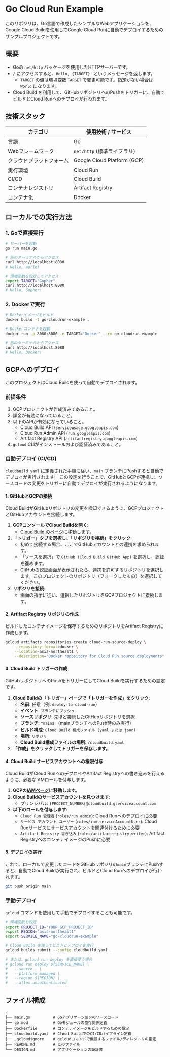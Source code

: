 # Go Cloud Run Example

このリポジリは、Go言語で作成したシンプルなWebアプリケーションを、Google Cloud Buildを使用してGoogle Cloud Runに自動でデプロイするためのサンプルプロジェクトです。

## 概要

- Goの `net/http` パッケージを使用したHTTPサーバーです。
- `/` にアクセスすると、`Hello, {TARGET}!` というメッセージを返します。
  - `TARGET` の値は環境変数 `TARGET` で変更可能です。指定がない場合は `World` になります。
- Cloud Build を利用して、GitHubリポジトリへのPushをトリガーに、自動でビルドとCloud Runへのデプロイが行われます。

## 技術スタック

| カテゴリ          | 使用技術 / サービス                  |
| ----------------- | ------------------------------------ |
| 言語              | Go                                   |
| Webフレームワーク | `net/http` (標準ライブラリ)          |
| クラウドプラットフォーム | Google Cloud Platform (GCP)          |
| 実行環境          | Cloud Run                            |
| CI/CD             | Cloud Build                          |
| コンテナレジストリ   | Artifact Registry                    |
| コンテナ化        | Docker                               |

## ローカルでの実行方法

### 1. Goで直接実行

```bash
# サーバーを起動
go run main.go

# 別のターミナルからアクセス
curl http://localhost:8080
# Hello, World!

# 環境変数を設定してアクセス
export TARGET="Gopher"
curl http://localhost:8080
# Hello, Gopher!
```

### 2. Dockerで実行

```bash
# Dockerイメージをビルド
docker build -t go-cloudrun-example .

# Dockerコンテナを起動
docker run -p 8080:8080 -e TARGET="Docker" --rm go-cloudrun-example

# 別のターミナルからアクセス
curl http://localhost:8080
# Hello, Docker!
```

## GCPへのデプロイ

このプロジェクトはCloud Buildを使って自動でデプロイされます。

### 前提条件

1.  GCPプロジェクトが作成済みであること。
2.  課金が有効になっていること。
3.  以下のAPIが有効になっていること。
    - Cloud Build API (`serviceusage.googleapis.com`)
    - Cloud Run Admin API (`run.googleapis.com`)
    - Artifact Registry API (`artifactregistry.googleapis.com`)
4.  `gcloud` CLIがインストールおよび認証済みであること。

### 自動デプロイ (CI/CD)

`cloudbuild.yaml` に定義された手順に従い、`main` ブランチにPushすると自動でデプロイが実行されます。
この設定を行うことで、GitHubとGCPが連携し、ソースコードの変更をトリガーに自動でデプロイが実行されるようになります。

#### 1. GitHubとGCPの接続

Cloud BuildがGitHubリポジトリの変更を検知できるように、GCPプロジェクトとGitHubアカウントを接続します。

1.  **GCPコンソールでCloud Buildを開く**:
    - [Cloud Build のページ](https://console.cloud.google.com/cloud-build)に移動します。
2.  **「トリガー」タブを選択し、「リポジリを接続」をクリック**:
    - 初めて接続する場合、ここでGitHubアカウントとの連携を求められます。
    - 「ソースを選択」で `GitHub (Cloud Build GitHub App)` を選択し、認証を進めます。
    - GitHubの認証画面が表示されたら、連携を許可するリポジトリを選択します。このプロジェクトのリポジトリ（フォークしたもの）を選択してください。
3.  **リポジリを接続**:
    - 画面の指示に従い、選択したリポジトリをGCPプロジェクトに接続します。

#### 2. Artifact Registry リポジリの作成

ビルドしたコンテナイメージを保存するためのリポジトリをArtifact Registryに作成します。

```bash
gcloud artifacts repositories create cloud-run-source-deploy \
    --repository-format=docker \
    --location=asia-northeast1 \
    --description="Docker repository for Cloud Run source deployments"
```

#### 3. Cloud Build トリガーの作成

GitHubリポジトリへのPushをトリガーにしてCloud Buildを実行するための設定です。

1.  **Cloud Buildの「トリガー」ページで「トリガーを作成」をクリック**:
    - **名前**: 任意（例: `deploy-to-cloud-run`）
    - **イベント**: `ブランチにプッシュ`
    - **ソースリポジリ**: 先ほど接続したGitHubリポジトリを選択
    - **ブランチ**: `^main$` （mainブランチへのPush時のみ実行）
    - **ビルド構成**: `Cloud Build 構成ファイル (yaml または json)`
    - **場所**: `リポジリ`
    - **Cloud Build構成ファイルの場所**: `/cloudbuild.yaml`
2.  **「作成」をクリックしてトリガーを保存します。**

#### 4. Cloud Build サービスアカウントへの権限付与

Cloud BuildがCloud RunへのデプロイやArtifact Registryへの書き込みを行えるように、必要なIAMロールを付与します。

1.  **GCPの[IAMページ](https://console.cloud.google.com/iam-admin/iam)に移動します。**
2.  **Cloud Buildのサービスアカウントを見つけます**:
    - プリンシパル: `[PROJECT_NUMBER]@cloudbuild.gserviceaccount.com`
3.  **以下のロールを付与します**:
    - `Cloud Run 管理者` (`roles/run.admin`): Cloud Runへのデプロイに必要
    - `サービス アカウント ユーザー` (`roles/iam.serviceAccountUser`): Cloud Runサービスにサービスアカウントを関連付けるために必要
    - `Artifact Registry 書き込み` (`roles/artifactregistry.writer`): Artifact RegistryへのコンテナイメージのPushに必要

#### 5. デプロイの実行

これで、ローカルで変更したコードをGitHubリポジリの`main`ブランチにPushすると、自動でCloud Buildが実行され、ビルドとCloud Runへのデプロイが行われます。

```bash
git push origin main
```

### 手動デプロイ

`gcloud` コマンドを使用して手動でデプロイすることも可能です。

```bash
# 環境変数を設定
export PROJECT_ID="YOUR_GCP_PROJECT_ID"
export REGION="asia-northeast1"
export SERVICE_NAME="go-cloudrun-example"

# Cloud Build を使ってビルドとデプロイを実行
gcloud builds submit --config cloudbuild.yaml .

# または、gcloud run deploy を直接使う場合
# gcloud run deploy ${SERVICE_NAME} \
#   --source . \
#   --platform managed \
#   --region ${REGION} \
#   --allow-unauthenticated
```

## ファイル構成

```
.
├── main.go          # Goアプリケーションのソースコード
├── go.mod           # Goモジュールの依存関係定義
├── Dockerfile       # コンテナイメージをビルドするための設定
├── cloudbuild.yaml  # Cloud BuildでのCI/CDパイプライン定義
├── .gcloudignore    # gcloudコマンドで無視するファイル/ディレクトリの指定
├── README.md        # このファイル
└── DESIGN.md        # アプリケーションの設計書
```